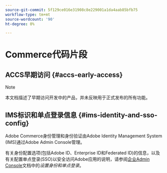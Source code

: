```yaml
---
source-git-commit: 5f129ce016e31908c8e229001a1da4aab85bfb75
workflow-type: tm+mt
source-wordcount: '90'
ht-degree: 0%

---
```

# Commerce代码片段

## ACCS早期访问 {#accs-early-access}

>[!NOTE]
>
>本文档描述了早期访问开发中的产品，并未反映用于正式发布的所有功能。

<!--
## Nav hack ACCS {#nav-hack-accs}

>[!BEGINSHADEBOX]

<table style="table-layout:fixed">
  <tr>
    <td style="vertical-align: middle;"><a href="https://developer.adobe.com/commerce/webapi/"><img alt="Developers" src="../assets/icons/developers.svg" /> <strong>Developers</strong></a></td>
    <td style="vertical-align: middle;"><a href="https://experienceleague.adobe.com/developer/commerce/storefront/"><img alt="Storefront" src="../assets/icons/storefront.svg" /> <strong>Storefront</strong></a></td>
    <td style="vertical-align: middle;"><a href="../cloud-service/overview.md"><img alt="Merchants" src="../assets/icons/merchants.svg" /> <strong>Merchants</strong></a></td>
    <td style="vertical-align: middle;"><a href="https://experienceleague.adobe.com/en/docs/commerce-learn/tutorials/getting-started/commerce-as-a-cloud-service/overview"><img alt="Videos" src="../assets/icons/videos.svg" /> <strong>Videos</strong></a></td>
    <td style="vertical-align: middle;"><a href="https://experienceleague.adobe.com/developer/commerce/storefront/playgrounds/commerce-services/"><img alt="Playgrounds" src="../assets/icons/playgrounds.svg" /> <strong>Playgrounds</strong></a></td>
  </tr>
</table>

>[!ENDSHADEBOX]
-->

## IMS标识和单点登录信息 {#ims-identity-and-sso-config}

Adobe Commerce身份管理和身份验证由Adobe Identity Management System (IMS)通过Adobe Admin Console管理。

有关身份配置选项(包括Adobe ID、Enterprise ID和Federated ID)的信息，以及有关配置单点登录(SSO)以安全访问Adobe应用的说明，请参阅[企业Admin Console](https://helpx.adobe.com/enterprise/using/set-up-identity.html)文档中的&#x200B;*设置身份和单点登录*。

